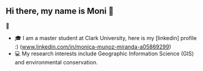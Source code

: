 ## Hi there, my name is Moni 🌱
🐎

+ 🎓 I am a master student at Clark University, here is my [linkedin] profile :) (www.linkedin.com/in/monica-munoz-miranda-a05869299)
+ 💻 My research interests include Geographic Information Science (GIS) and environmental conservation.
<!--
**moni-3m/moni-3m** is a ✨ _special_ ✨ repository because its `README.md` (this file) appears on your GitHub profile.

Here are some ideas to get you started:

- 🔭 I’m currently working on ...
- 🌱 I’m currently learning ...
- 👯 I’m looking to collaborate on ...
- 🤔 I’m looking for help with ...
- 💬 Ask me about ...
- 📫 How to reach me: ...
- 😄 Pronouns: ...
- ⚡ Fun fact: ...
-->
